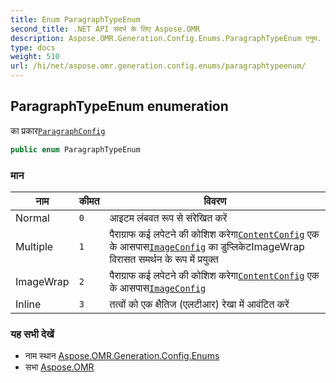 ```yaml
---
title: Enum ParagraphTypeEnum
second_title: .NET API संदर्भ के लिए Aspose.OMR
description: Aspose.OMR.Generation.Config.Enums.ParagraphTypeEnum एनुम. क प्रकरParagraphConfig
type: docs
weight: 510
url: /hi/net/aspose.omr.generation.config.enums/paragraphtypeenum/
---
```

## ParagraphTypeEnum enumeration

का प्रकार[`ParagraphConfig`](../../aspose.omr.generation.config.elements.parents/paragraphconfig/)

```csharp
public enum ParagraphTypeEnum
```

### मान

| नाम | कीमत | विवरण |
| --- | --- | --- |
| Normal | `0` | आइटम लंबवत रूप से संरेखित करें |
| Multiple | `1` | पैराग्राफ कई लपेटने की कोशिश करेगा[`ContentConfig`](../../aspose.omr.generation.config.elements/contentconfig/) एक के आसपास[`ImageConfig`](../../aspose.omr.generation.config.elements/imageconfig/) का डुप्लिकेटImageWrap विरासत समर्थन के रूप में प्रयुक्त |
| ImageWrap | `2` | पैराग्राफ कई लपेटने की कोशिश करेगा[`ContentConfig`](../../aspose.omr.generation.config.elements/contentconfig/) एक के आसपास[`ImageConfig`](../../aspose.omr.generation.config.elements/imageconfig/) |
| Inline | `3` | तत्वों को एक क्षैतिज (एलटीआर) रेखा में आवंटित करें |

### यह सभी देखें

* नाम स्थान [Aspose.OMR.Generation.Config.Enums](../../aspose.omr.generation.config.enums/)
* सभा [Aspose.OMR](../../)


